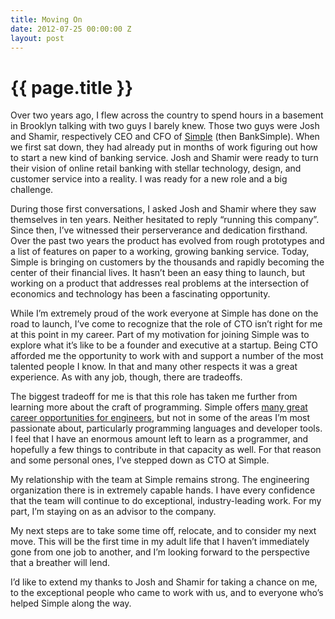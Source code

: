 ```yaml
---
title: Moving On
date: 2012-07-25 00:00:00 Z
layout: post
---
```


{{ page.title }}
================

Over two years ago, I flew across the country to spend hours in a basement in Brooklyn talking with two guys I barely knew. Those two guys were Josh and Shamir, respectively CEO and CFO of [Simple](https://www.simple.com/) (then BankSimple). When we first sat down, they had already put in months of work figuring out how to start a new kind of banking service. Josh and Shamir were ready to turn their vision of online retail banking with stellar technology, design, and customer service into a reality. I was ready for a new role and a big challenge.

During those first conversations, I asked Josh and Shamir where they saw themselves in ten years. Neither hesitated to reply “running this company”. Since then, I’ve witnessed their perserverance and dedication firsthand. Over the past two years the product has evolved from rough prototypes and a list of features on paper to a working, growing banking service. Today, Simple is bringing on customers by the thousands and rapidly becoming the center of their financial lives. It hasn’t been an easy thing to launch, but working on a product that addresses real problems at the intersection of economics and technology has been a fascinating opportunity.

While I’m extremely proud of the work everyone at Simple has done on the road to launch, I’ve come to recognize that the role of CTO isn’t right for me at this point in my career. Part of my motivation for joining Simple was to explore what it’s like to be a founder and executive at a startup. Being CTO afforded me the opportunity to work with and support a number of the most talented people I know. In that and many other respects it was a great experience. As with any job, though, there are tradeoffs.

The biggest tradeoff for me is that this role has taken me further from learning more about the craft of programming. Simple offers [many great career opportunities for engineers](https://www.simple.com/careers/), but not in some of the areas I’m most passionate about, particularly programming languages and developer tools. I feel that I have an enormous amount left to learn as a programmer, and hopefully a few things to contribute in that capacity as well. For that reason and some personal ones, I’ve stepped down as CTO at Simple.

My relationship with the team at Simple remains strong. The engineering organization there is in extremely capable hands. I have every confidence that the team will continue to do exceptional, industry-leading work. For my part, I’m staying on as an advisor to the company.

My next steps are to take some time off, relocate, and to consider my next move. This will be the first time in my adult life that I haven’t immediately gone from one job to another, and I’m looking forward to the perspective that a breather will lend.

I’d like to extend my thanks to Josh and Shamir for taking a chance on me, to the exceptional people who came to work with us, and to everyone who’s helped Simple along the way.
